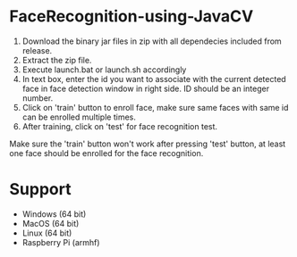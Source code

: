 # FaceRecognition-using-JavaCV

1. Download the binary jar files in zip with all dependecies included from release.
2. Extract the zip file.
3. Execute launch.bat or launch.sh accordingly
4. In text box, enter the id you want to associate with the current detected face in face detection window in right side. ID should be an integer number.
5. Click on 'train' button to enroll face, make sure same faces with same id can be enrolled multiple times.
6. After training, click on 'test' for face recognition test.

Make sure the 'train' button won't work after pressing 'test' button, at least one face should be enrolled for the face recognition.

# Support

* Windows (64 bit)
* MacOS (64 bit)
* Linux (64 bit)
* Raspberry Pi (armhf)
